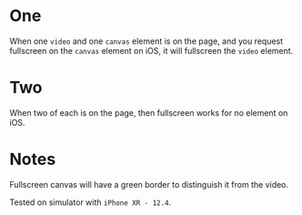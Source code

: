 # One

When one `video` and one `canvas` element is on the page, and you request fullscreen on the `canvas` element on iOS, it will fullscreen the `video` element.

# Two

When two of each is on the page, then fullscreen works for no element on iOS.

# Notes

Fullscreen canvas will have a green border to distinguish it from the video.

Tested on simulator with `iPhone XR - 12.4`.
